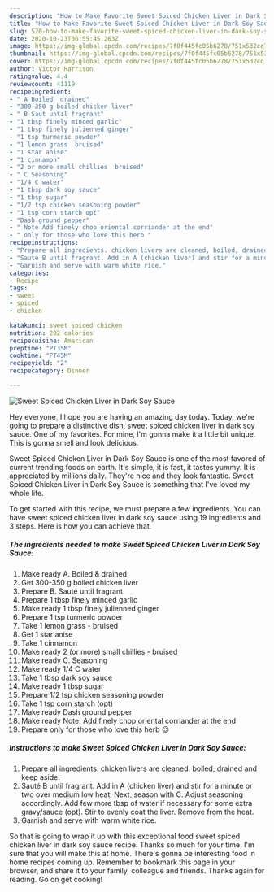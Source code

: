 ```yaml
---
description: "How to Make Favorite Sweet Spiced Chicken Liver in Dark Soy Sauce"
title: "How to Make Favorite Sweet Spiced Chicken Liver in Dark Soy Sauce"
slug: 520-how-to-make-favorite-sweet-spiced-chicken-liver-in-dark-soy-sauce
date: 2020-10-23T06:55:45.263Z
image: https://img-global.cpcdn.com/recipes/7f0f445fc05b6278/751x532cq70/sweet-spiced-chicken-liver-in-dark-soy-sauce-recipe-main-photo.jpg
thumbnail: https://img-global.cpcdn.com/recipes/7f0f445fc05b6278/751x532cq70/sweet-spiced-chicken-liver-in-dark-soy-sauce-recipe-main-photo.jpg
cover: https://img-global.cpcdn.com/recipes/7f0f445fc05b6278/751x532cq70/sweet-spiced-chicken-liver-in-dark-soy-sauce-recipe-main-photo.jpg
author: Victor Harrison
ratingvalue: 4.4
reviewcount: 41119
recipeingredient:
- " A Boiled  drained"
- "300-350 g boiled chicken liver"
- " B Saut until fragrant"
- "1 tbsp finely minced garlic"
- "1 tbsp finely julienned ginger"
- "1 tsp turmeric powder"
- "1 lemon grass  bruised"
- "1 star anise"
- "1 cinnamon"
- "2 or more small chillies  bruised"
- " C Seasoning"
- "1/4 C water"
- "1 tbsp dark soy sauce"
- "1 tbsp sugar"
- "1/2 tsp chicken seasoning powder"
- "1 tsp corn starch opt"
- "Dash ground pepper"
- " Note Add finely chop oriental corriander at the end"
- " only for those who love this herb "
recipeinstructions:
- "Prepare all ingredients. chicken livers are cleaned, boiled, drained and keep aside."
- "Sauté B until fragrant. Add in A (chicken liver) and stir for a minute or two over medium low heat. Next, season with C. Adjust seasoning accordingly. Add few more tbsp of water if necessary for some extra gravy/sauce (opt). Stir to evenly coat the liver. Remove from the heat."
- "Garnish and serve with warm white rice."
categories:
- Recipe
tags:
- sweet
- spiced
- chicken

katakunci: sweet spiced chicken 
nutrition: 202 calories
recipecuisine: American
preptime: "PT35M"
cooktime: "PT45M"
recipeyield: "2"
recipecategory: Dinner

---
```



![Sweet Spiced Chicken Liver in Dark Soy Sauce](https://img-global.cpcdn.com/recipes/7f0f445fc05b6278/751x532cq70/sweet-spiced-chicken-liver-in-dark-soy-sauce-recipe-main-photo.jpg)

Hey everyone, I hope you are having an amazing day today. Today, we're going to prepare a distinctive dish, sweet spiced chicken liver in dark soy sauce. One of my favorites. For mine, I'm gonna make it a little bit unique. This is gonna smell and look delicious.



Sweet Spiced Chicken Liver in Dark Soy Sauce is one of the most favored of current trending foods on earth. It's simple, it is fast, it tastes yummy. It is appreciated by millions daily. They're nice and they look fantastic. Sweet Spiced Chicken Liver in Dark Soy Sauce is something that I've loved my whole life.


To get started with this recipe, we must prepare a few ingredients. You can have sweet spiced chicken liver in dark soy sauce using 19 ingredients and 3 steps. Here is how you can achieve that.

<!--inarticleads1-->

##### The ingredients needed to make Sweet Spiced Chicken Liver in Dark Soy Sauce:

1. Make ready  A. Boiled &amp; drained
1. Get 300-350 g boiled chicken liver
1. Prepare  B. Sauté until fragrant
1. Prepare 1 tbsp finely minced garlic
1. Make ready 1 tbsp finely julienned ginger
1. Prepare 1 tsp turmeric powder
1. Take 1 lemon grass - bruised
1. Get 1 star anise
1. Take 1 cinnamon
1. Make ready 2 (or more) small chillies - bruised
1. Make ready  C. Seasoning
1. Make ready 1/4 C water
1. Take 1 tbsp dark soy sauce
1. Make ready 1 tbsp sugar
1. Prepare 1/2 tsp chicken seasoning powder
1. Take 1 tsp corn starch (opt)
1. Make ready Dash ground pepper
1. Make ready  Note: Add finely chop oriental corriander at the end
1. Prepare  only for those who love this herb 😉




<!--inarticleads2-->

##### Instructions to make Sweet Spiced Chicken Liver in Dark Soy Sauce:

1. Prepare all ingredients. chicken livers are cleaned, boiled, drained and keep aside.
1. Sauté B until fragrant. Add in A (chicken liver) and stir for a minute or two over medium low heat. Next, season with C. Adjust seasoning accordingly. Add few more tbsp of water if necessary for some extra gravy/sauce (opt). Stir to evenly coat the liver. Remove from the heat.
1. Garnish and serve with warm white rice.




So that is going to wrap it up with this exceptional food sweet spiced chicken liver in dark soy sauce recipe. Thanks so much for your time. I'm sure that you will make this at home. There's gonna be interesting food in home recipes coming up. Remember to bookmark this page in your browser, and share it to your family, colleague and friends. Thanks again for reading. Go on get cooking!
